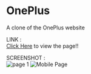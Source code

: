 # OnePlus
A clone of the OnePlus website

LINK :<br>
<a href="https://kabilesh-gs.github.io/OnePlus/">Click Here</a> to view the page!!<be>

SCREENSHOT :<br>
![page 1](https://github.com/Kabilesh-GS/OnePlus/assets/115616421/87764a59-f5f0-4fec-95c5-19eedd90cb0b)
![Mobile Page](https://github.com/Kabilesh-GS/OnePlus/assets/115616421/596d9552-460a-41eb-a031-cb09c9f64f26)

